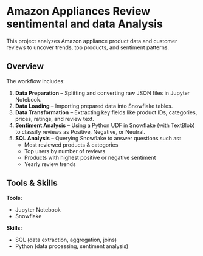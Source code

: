 # Amazon Appliances Review sentimental and data Analysis

This project analyzes Amazon appliance product data and customer reviews to uncover trends, top products, and sentiment patterns.

## Overview
The workflow includes:
1. **Data Preparation** – Splitting and converting raw JSON files in Jupyter Notebook.
2. **Data Loading** – Importing prepared data into Snowflake tables.
3. **Data Transformation** – Extracting key fields like product IDs, categories, prices, ratings, and review text.
4. **Sentiment Analysis** – Using a Python UDF in Snowflake (with TextBlob) to classify reviews as Positive, Negative, or Neutral.
5. **SQL Analysis** – Querying Snowflake to answer questions such as:
   - Most reviewed products & categories
   - Top users by number of reviews
   - Products with highest positive or negative sentiment
   - Yearly review trends

## Tools & Skills
**Tools:**
- Jupyter Notebook
- Snowflake

**Skills:**
- SQL (data extraction, aggregation, joins)
- Python (data processing, sentiment analysis)
